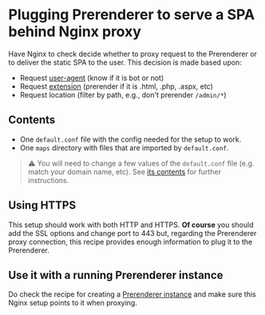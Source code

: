 # Plugging Prerenderer to serve a SPA behind Nginx proxy

Have Nginx to check decide whether to proxy request to the Prerenderer or to deliver the static SPA to the user. This decision is made based upon:

- Request [user-agent](https://github.com/duartealexf/seo-prerenderer/blob/master/recipes/nginx-proxy/maps/bots.map) (know if it is bot or not)
- Request [extension](https://github.com/duartealexf/seo-prerenderer/blob/master/recipes/nginx-proxy/maps/extensions.map) (prerender if it is .html, .php, .aspx, etc)
- Request location (filter by path, e.g., don't prerender `/admin/*`)

## Contents

- One `default.conf` file with the config needed for the setup to work.
- One `maps` directory with files that are imported by `default.conf`.

> ⚠️ You will need to change a few values of the `default.conf` file (e.g. match your domain name, etc). See [its contents](https://github.com/duartealexf/seo-prerenderer/blob/master/recipes/nginx-proxy/default.conf) for further instructions.

## Using HTTPS

This setup should work with both HTTP and HTTPS. **Of course** you should add the SSL options and change port to 443 but, regarding the Prerenderer proxy connection, this recipe provides enough information to plug it to the Prerenderer.

## Use it with a running Prerenderer instance

Do check the recipe for creating a [Prerenderer instance](https://github.com/duartealexf/seo-prerenderer/blob/master/recipes/prerenderer-behind-proxy) and make sure this Nginx setup points to it when proxying.
